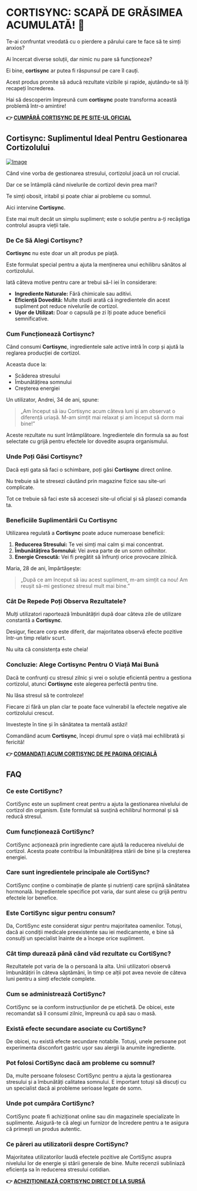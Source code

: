 # CORTISYNC: SCAPĂ DE GRĂSIMEA ACUMULATĂ! 💪

Te-ai confruntat vreodată cu o pierdere a părului care te face să te simți anxios? 

Ai încercat diverse soluții, dar nimic nu pare să funcționeze?

Ei bine, **cortisync** ar putea fi răspunsul pe care îl cauți.

Acest produs promite să aducă rezultate vizibile și rapide, ajutându-te să îți recapeți încrederea.

Hai să descoperim împreună cum **cortisync** poate transforma această problemă într-o amintire!



**👉 [CUMPĂRĂ CORTISYNC DE PE SITE-UL OFICIAL](https://gchaffi.com/w4OnJi3M)**

## Cortisync: Suplimentul Ideal Pentru Gestionarea Cortizolului

[![Image](https://www2.sellhealth.com/239/cortisync_5_1a.jpg)](https://gchaffi.com/w4OnJi3M)

Când vine vorba de gestionarea stresului, cortizolul joacă un rol crucial. 

Dar ce se întâmplă când nivelurile de cortizol devin prea mari?

Te simți obosit, iritabil și poate chiar ai probleme cu somnul.

Aici intervine **Cortisync**. 

Este mai mult decât un simplu supliment; este o soluție pentru a-ți recâștiga controlul asupra vieții tale.

### De Ce Să Alegi Cortisync?

**Cortisync** nu este doar un alt produs pe piață. 

Este formulat special pentru a ajuta la menținerea unui echilibru sănătos al cortizolului. 

Iată câteva motive pentru care ar trebui să-l iei în considerare:

- **Ingrediente Naturale:** Fără chimicale sau aditivi.
- **Eficiență Dovedită:** Multe studii arată că ingredientele din acest supliment pot reduce nivelurile de cortizol.
- **Ușor de Utilizat:** Doar o capsulă pe zi îți poate aduce beneficii semnificative.

### Cum Funcționează Cortisync?

Când consumi **Cortisync**, ingredientele sale active intră în corp și ajută la reglarea producției de cortizol. 

Aceasta duce la:

- Scăderea stresului
- Îmbunătățirea somnului
- Creșterea energiei

Un utilizator, Andrei, 34 de ani, spune:

> „Am început să iau Cortisync acum câteva luni și am observat o diferență uriașă. M-am simțit mai relaxat și am început să dorm mai bine!”

Aceste rezultate nu sunt întâmplătoare. Ingredientele din formula sa au fost selectate cu grijă pentru efectele lor dovedite asupra organismului.

### Unde Poți Găsi Cortisync?

Dacă ești gata să faci o schimbare, poți găsi **Cortisync** direct online. 

Nu trebuie să te stresezi căutând prin magazine fizice sau site-uri complicate.

Tot ce trebuie să faci este să accesezi site-ul oficial și să plasezi comanda ta.

### Beneficiile Suplimentării Cu Cortisync

Utilizarea regulată a **Cortisync** poate aduce numeroase beneficii:

1. **Reducerea Stresului:** Te vei simți mai calm și mai concentrat.
2. **Îmbunătățirea Somnului:** Vei avea parte de un somn odihnitor.
3. **Energie Crescută:** Vei fi pregătit să înfrunți orice provocare zilnică.

Maria, 28 de ani, împărtășește:

> „După ce am început să iau acest supliment, m-am simțit ca nou! Am reușit să-mi gestionez stresul mult mai bine.”

### Cât De Repede Poți Observa Rezultatele?

Mulți utilizatori raportează îmbunătățiri după doar câteva zile de utilizare constantă a **Cortisync**.

Desigur, fiecare corp este diferit, dar majoritatea observă efecte pozitive într-un timp relativ scurt.

Nu uita că consistența este cheia!

### Concluzie: Alege Cortisync Pentru O Viață Mai Bună

Dacă te confrunți cu stresul zilnic și vrei o soluție eficientă pentru a gestiona cortizolul, atunci **Cortisync** este alegerea perfectă pentru tine.

Nu lăsa stresul să te controleze!

Fiecare zi fără un plan clar te poate face vulnerabil la efectele negative ale cortizolului crescut.

Investește în tine și în sănătatea ta mentală astăzi!

Comandând acum **Cortisync**, începi drumul spre o viață mai echilibrată și fericită!



**👉 [COMANDAȚI ACUM CORTISYNC DE PE PAGINA OFICIALĂ](https://gchaffi.com/w4OnJi3M)**

## FAQ

### Ce este CortiSync?

CortiSync este un supliment creat pentru a ajuta la gestionarea nivelului de cortizol din organism. Este formulat să susțină echilibrul hormonal și să reducă stresul.

### Cum funcționează CortiSync?

CortiSync acționează prin ingrediente care ajută la reducerea nivelului de cortizol. Acesta poate contribui la îmbunătățirea stării de bine și la creșterea energiei.

### Care sunt ingredientele principale ale CortiSync?

CortiSync conține o combinație de plante și nutrienți care sprijină sănătatea hormonală. Ingredientele specifice pot varia, dar sunt alese cu grijă pentru efectele lor benefice.

### Este CortiSync sigur pentru consum?

Da, CortiSync este considerat sigur pentru majoritatea oamenilor. Totuși, dacă ai condiții medicale preexistente sau iei medicamente, e bine să consulți un specialist înainte de a începe orice supliment.

### Cât timp durează până când văd rezultate cu CortiSync?

Rezultatele pot varia de la o persoană la alta. Unii utilizatori observă îmbunătățiri în câteva săptămâni, în timp ce alții pot avea nevoie de câteva luni pentru a simți efectele complete.

### Cum se administrează CortiSync?

CortiSync se ia conform instrucțiunilor de pe etichetă. De obicei, este recomandat să îl consumi zilnic, împreună cu apă sau o masă.

### Există efecte secundare asociate cu CortiSync?

De obicei, nu există efecte secundare notabile. Totuși, unele persoane pot experimenta disconfort gastric ușor sau alergii la anumite ingrediente.

### Pot folosi CortiSync dacă am probleme cu somnul?

Da, multe persoane folosesc CortiSync pentru a ajuta la gestionarea stresului și a îmbunătăți calitatea somnului. E important totuși să discuți cu un specialist dacă ai probleme serioase legate de somn.

### Unde pot cumpăra CortiSync?

CortiSync poate fi achiziționat online sau din magazinele specializate în suplimente. Asigură-te că alegi un furnizor de încredere pentru a te asigura că primești un produs autentic.

### Ce păreri au utilizatorii despre CortiSync?

Majoritatea utilizatorilor laudă efectele pozitive ale CortiSync asupra nivelului lor de energie și stării generale de bine. Multe recenzii subliniază eficiența sa în reducerea stresului cotidian.



**👉 [ACHIZIȚIONEAZĂ CORTISYNC DIRECT DE LA SURSĂ](https://gchaffi.com/w4OnJi3M)**